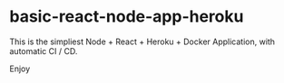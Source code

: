 # basic-react-node-app-heroku

This is the simpliest Node + React + Heroku + Docker Application, with automatic CI / CD.

Enjoy 
